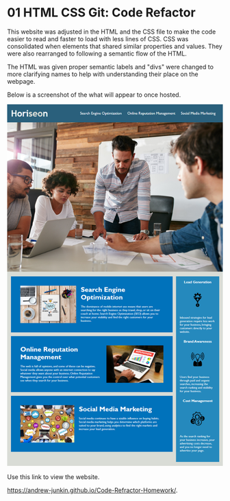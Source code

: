 # 01 HTML CSS Git: Code Refactor
This website was adjusted in the HTML and the CSS file to make the code easier to read and faster to load with less lines of CSS. CSS was consolidated when elements that shared similar properties and values. They were also rearranged to following a semantic flow of the HTML.

The HTML was given proper semantic labels and "divs" were changed to more clarifying names to help with understanding their place on the webpage.

Below is a screenshot of the what will appear to once hosted.


![code refactor demo](./Assets/01-html-css-git-homework-demo.png)



Use this link to view the website.

https://andrew-junkin.github.io/Code-Refractor-Homework/.
